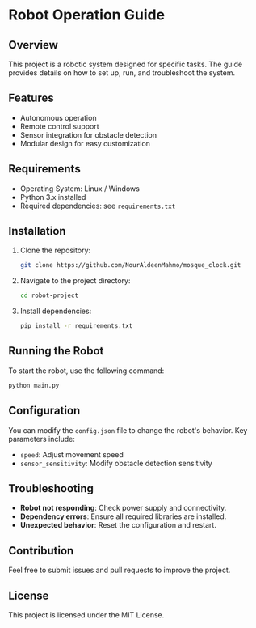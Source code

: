 # Robot Operation Guide

## Overview
This project is a robotic system designed for specific tasks. The guide provides details on how to set up, run, and troubleshoot the system.

## Features
- Autonomous operation
- Remote control support
- Sensor integration for obstacle detection
- Modular design for easy customization

## Requirements
- Operating System: Linux / Windows
- Python 3.x installed
- Required dependencies: see `requirements.txt`

## Installation
1. Clone the repository:
   ```bash
   git clone https://github.com/NourAldeenMahmo/mosque_clock.git
   ```
2. Navigate to the project directory:
   ```bash
   cd robot-project
   ```
3. Install dependencies:
   ```bash
   pip install -r requirements.txt
   ```

## Running the Robot
To start the robot, use the following command:
```bash
python main.py
```

## Configuration
You can modify the `config.json` file to change the robot's behavior. Key parameters include:
- `speed`: Adjust movement speed
- `sensor_sensitivity`: Modify obstacle detection sensitivity

## Troubleshooting
- **Robot not responding**: Check power supply and connectivity.
- **Dependency errors**: Ensure all required libraries are installed.
- **Unexpected behavior**: Reset the configuration and restart.

## Contribution
Feel free to submit issues and pull requests to improve the project.

## License
This project is licensed under the MIT License.
